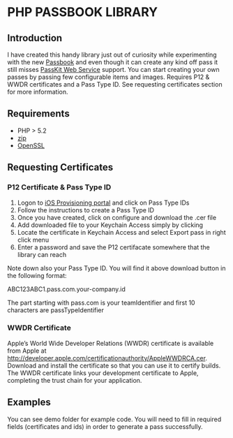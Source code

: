 # PHP PASSBOOK LIBRARY

## Introduction

I have created this handy library just out of curiosity while experimenting with the new [Passbook](http://www.apple.com/ios/whats-new/#passbook "Passbook") and even though it can create any kind off pass it still misses [PassKit Web Service](https://developer.apple.com/library/ios/#documentation/PassKit/Reference/PassKit_WebService/WebService.html#//apple_ref/doc/uid/TP40011988 "PassKit Web Service") support. You can start creating your own passes by passing few configurable items and images. Requires P12 & WWDR certificates and a Pass Type ID. See requesting certificates section for more information. 

## Requirements
* PHP > 5.2
* [zip](http://php.net/manual/en/book.zip.php)
* [OpenSSL](http://www.php.net/manual/en/book.openssl.php)

## Requesting Certificates

### P12 Certificate & Pass Type ID
1. Logon to [iOS Provisioning portal](https://developer.apple.com/ios/manage/passtypeids/index.action "iOS Provisioning portal") and click on Pass Type IDs
2. Follow the instructions to create a Pass Type ID
3. Once you have created, click on configure and download the .cer file
4. Add downloaded file to your Keychain Access simply by clicking
5. Locate the certificate in Keychain Access and select Export pass in right click menu
6. Enter a password and save the P12 certifacate somewhere that the library can reach

Note down also your Pass Type ID. You will find it above download button in the following format:

ABC123ABC1.pass.com.your-company.id

The part starting with pass.com is your teamIdentifier and first 10 characters are passTypeIdentifier

### WWDR Certificate
Apple’s World Wide Developer Relations (WWDR) certificate is available from Apple at <http://developer.apple.com/certificationauthority/AppleWWDRCA.cer>. Download and install the certificate so that you can use it to certify builds. The WWDR certificate links your development certificate to Apple, completing the trust chain for your application.

## Examples
You can see demo folder for example code. You will need to fill in required fields (certificates and ids) in order to generate a pass successfully.